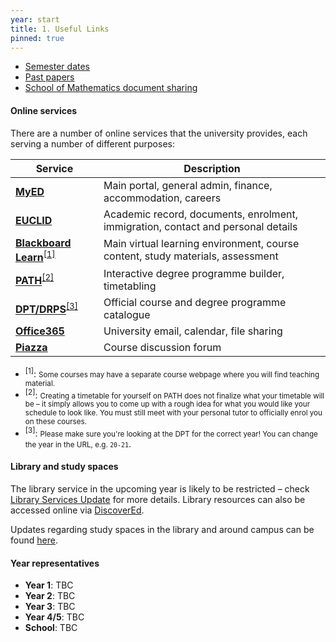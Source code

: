 ```yaml
---
year: start
title: 1. Useful Links
pinned: true
---
```


- [Semester dates](https://www.ed.ac.uk/semester-dates)
- [Past papers](https://exampapers.ed.ac.uk/discover?filtertype=author&filter_relational_operator=equals&filter=Mathematics%2C+School+of)
- [School of Mathematics document sharing](https://uoe.sharepoint.com/sites/schoolofmaths/students/SitePages/Home.aspx)

#### Online services

There are a number of online services that the university provides, each serving a number of different purposes:

| Service                                                                                                      | Description                                                                      |
| ------------------------------------------------------------------------------------------------------------ | -------------------------------------------------------------------------------- |
| [**MyED**](https://www.ease.ed.ac.uk/cosign.cgi?)                                                            | Main portal, general admin, finance, accommodation, careers                      |
| [**EUCLID**](https://www.star.euclid.ed.ac.uk/urd/sits.urd/run/siw_sso.token)                                | Academic record, documents, enrolment, immigration, contact and personal details |
| [**Blackboard Learn**](https://www.learn.ed.ac.uk/auth-saml/saml/login?apId=_175_1)<sup>[[1]](#note-1)</sup> | Main virtual learning environment, course content, study materials, assessment   |
| [**PATH**](https://path.is.ed.ac.uk/)<sup>[[2]](#note-2)</sup>                                               | Interactive degree programme builder, timetabling                                |
| [**DPT/DRPS**](http://www.drps.ed.ac.uk/20-21/dpt/drpsindex.htm)<sup>[[3]](#note-3)</sup>                         | Official course and degree programme catalogue                                   |
| [**Office365**](https://www.office365.ed.ac.uk/)                                                             | University email, calendar, file sharing                                         |
| [**Piazza**](https://piazza.com/)                                                                            | Course discussion forum                                                          |

- <sup id="note-1">[1]</sup>: <small>Some courses may have a separate course webpage where you will find teaching material.</small>
- <sup id="note-2">[2]</sup>: <small>Creating a timetable for yourself on PATH does not finalize what your timetable will be – it simply allows you to come up with a rough idea for what you would like your schedule to look like. You must still meet with your personal tutor to officially enrol you on these courses.</small>
- <sup id="note-3">[3]</sup>: <small>Please make sure you're looking at the DPT for the correct year! You can change the year in the URL, e.g. `20-21`</small>.

#### Library and study spaces

The library service in the upcoming year is likely to be restricted – check [Library Services Update](https://www.ed.ac.uk/information-services/library-museum-gallery/library-services-update-2020-21) for more details. Library resources can also be accessed online via [DiscoverEd](https://discovered.ed.ac.uk/).

Updates regarding study spaces in the library and around campus can be found [here](https://www.ed.ac.uk/information-services/students/study-space/study-space-restrictions-guidance-and-support-2020).

#### Year representatives

- **Year 1**: TBC
- **Year 2**: TBC
- **Year 3**: TBC
- **Year 4/5**: TBC
- **School**: TBC